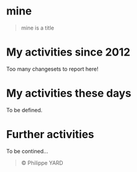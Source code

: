 mine
====

> mine is a title

# My activities since 2012

Too many changesets to report here!

# My activities these days

To be defined.

# Further activities

To be contined...

> :copyright: Philippe YARD 
